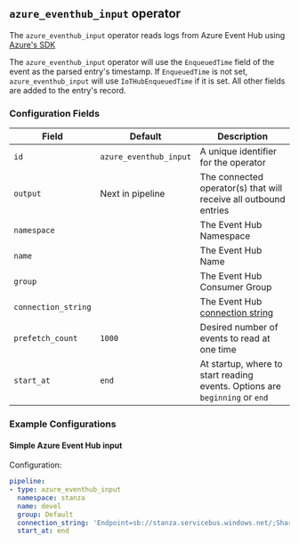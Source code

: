## `azure_eventhub_input` operator

The `azure_eventhub_input` operator reads logs from Azure Event Hub using [Azure's SDK](https://github.com/Azure/azure-event-hubs-go)

The `azure_eventhub_input` operator will use the `EnqueuedTime` field of the event as the parsed entry's timestamp. If `EnqueuedTime` is not set, `azure_eventhub_input` will use `IoTHubEnqueuedTime` if it is set. All other fields are added to the entry's record.

### Configuration Fields

| Field               | Default                | Description                                                                                   |
| ---                 | ---                    | ---                                                                                           |
| `id`                | `azure_eventhub_input` | A unique identifier for the operator                                                          |
| `output`            | Next in pipeline       | The connected operator(s) that will receive all outbound entries                              |
| `namespace`         |                        | The Event Hub Namespace                                                                       |
| `name`              |                        | The Event Hub Name                                                                            |
| `group`             |                        | The Event Hub Consumer Group                                                                  |
| `connection_string` |                        | The Event Hub [connection string](https://docs.microsoft.com/en-us/azure/event-hubs/event-hubs-get-connection-string) |
| `prefetch_count`    | `1000`                 | Desired number of events to read at one time                                                  |
| `start_at`          | `end`                  | At startup, where to start reading events. Options are `beginning` or `end`                   |

### Example Configurations

#### Simple Azure Event Hub input

Configuration:
```yaml
pipeline:
- type: azure_eventhub_input
  namespace: stanza
  name: devel
  group: Default
  connection_string: 'Endpoint=sb://stanza.servicebus.windows.net/;SharedAccessKeyName=dev;SharedAccessKey=supersecretkey;EntityPath=devel'
  start_at: end
```
